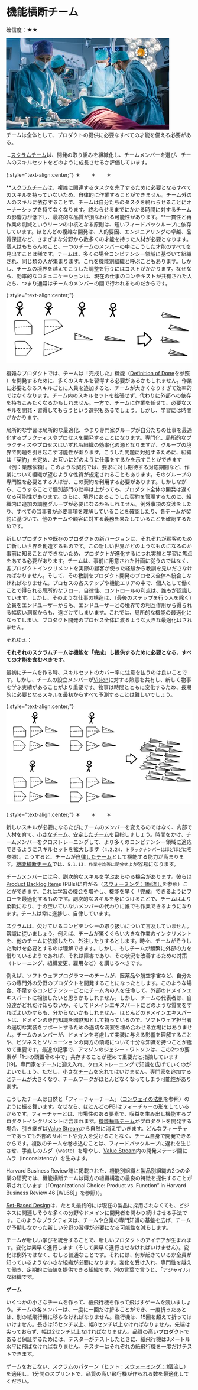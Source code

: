 # 機能横断チーム

確信度：★★

![ch02_10_10_Cross_Functional_Team1](Images/ch02_10_10_Cross_Functional_Team1.png)<br>
チームは全体として、プロダクトの提供に必要なすべての才能を備える必要がある。

...[スクラムチーム](ch02_07_7_Scrum_Team.md)は、開発の取り組みを組織化し、チームメンバーを選び、チームのスキルセットをどのように成長させるか評価しています。

{:style="text-align:center;"}
＊　　＊　　＊

**[スクラムチーム](ch02_07_7_Scrum_Team.md)は、複雑に関連するタスクを完了するために必要となるすべてのスキルを持っていないため、自律的に作業することができません。チーム外の人のスキルに依存することで、チームは自分たちのタスクを終わらせることにオーナーシップを持てなくなります。終わらせるまでにかかる時間に対するチームの影響力が低下し、最終的な品質が損なわれる可能性があります。**一貫性と再作業の削減というリーンの中核となる原則は、短いフィードバックループに依存しています。ほとんどの複雑な開発は、人的要因、エンジニアリングの卓越、品質保証など、さまざまな分野から数多くの才能を持った人材が必要となります。個人はもちろんのこと、一つのチームのメンバーの中にこうした才能のすべてを見出すことは稀です。チームは、多くの場合コンピテンシー領域に基づいて組織され、同じ類の人が集まります。これを機能別組織と呼ぶこともあります。しかし、チームの境界を越えてこうした調整を行うにはコストがかかります。なぜなら、効率的なコミュニケーションは、現在の仕事のコンテキストが共有された人たち、つまり通常はチームのメンバーの間で行われるものだからです。

{:style="text-align:center;"}
![ch02_10_10_Cross_Functional_Team2](Images/ch02_10_10_Cross_Functional_Team2.png)

複雑なプロダクトでは、チームは「完成した」機能（​[Definition of Done](https://sites.google.com/a/scrumplop.org/published-patterns/value-stream/definition-of-done)を参照​）を開発するために、多くのスキルを習得する必要があるかもしれません。作業に必要となるスキルごとに人員を追加すると、チームが大きくなりすぎて効率的ではなくなります。チーム内のスキルセットを拡張せず、代わりに外部への依存を持ちこみたくなるかもしれません。一方で、チームに作業を任せて、必要なスキルを開発・習得してもらうという選択もあるでしょう。しかし、学習には時間がかかります。

局所的な学習は局所的な最適化、つまり専門家グループが自分たちの仕事を最適化するプラクティスやプロセスを開発することになります。専門化、局所的なプラクティスやプロセスはいずれも組織の効率化の源となりますが、グループの境界で問題を引き起こす可能性があります。こうした問題に対処するために、組織は「契約」を定め、お互いにどのように仕事をするかを示すことができます（例：業務依頼）。このような契約では、要求に対し期待する対応期間など、作業について組織が望むような性質が規定されることもあります。そのグループの専門性を必要とする人は皆、この契約を利用する必要があります。しかしながら、こうすることで個別部門の効率は上がっても、プロダクト全体の開発は遅くなる可能性があります。さらに、境界にあるこうした契約を管理するために、組織内に追加の調整グループが必要になるかもしれません。例外事項の交渉をしたり、すべての当事者が必要事項を理解していることを確認したり、各チームが契約に基づいて、他のチームや顧客に対する義務を果たしていることを確認するためです。

新しいプロダクトや既存のプロダクトの新バージョンは、それぞれが顧客のために新しい世界を創造するものです。この新しい世界がどのようなものになるのか事前に知ることができないため、プロダクトが進化するにつれ実験と学習に焦点をあてる必要があります。チームは、事前に用意された計画に従うのではなく、各プロダクトインクリメントを実際の顧客が使った経験から教訓を見いださなければなりません。そして、その教訓をプロダクト開発のプロセス全体へ統合しなければなりません。プロセスの各ステップや機能エリアの中で、個人として働くことで得られる局所的なフロー、自律性、コントロールの利点は、誰もが認識しています。しかし、そのような仕事の構造は、（最後のステップを行う人を除く）全員をエンドユーザーからも、エンドユーザーとの境界での相互作用から得られる幅広い洞察からも、遠ざけてしまいます。これでは、局所的な機能の最適化になってしまい、プロダクト開発のプロセス全体に渡るような大きな最適化はされません。

それゆえ：

**それぞれのスクラムチームは機能を「完成」し提供するために必要となる、すべての才能を含むべきです。**

最初にチームを作る時、スキルセットのカバー率に注意を払うのは良いことです。しかし、チームの設立メンバーが[Vision](https://sites.google.com/a/scrumplop.org/published-patterns/value-stream/vision)に対する熱意を共有し、新しく物事を学ぶ実績があることがより重要です。物事は時間とともに変化するため、長期的に必要となるスキルを最初からすべて予測することは難しいでしょう。

{:style="text-align:center;"}
![ch02_10_10_Cross_Functional_Team3](Images/ch02_10_10_Cross_Functional_Team3.png)

{:style="text-align:center;"}
＊　　＊　　＊

新しいスキルが必要になるたびにチームのメンバーを変えるのではなく、内部で人材を育て、[小さなチーム](ch02_09_9_Small_Teams.md)、[安定したチーム](ch02_15_15_Stable_Teams.md)を目指しましょう。時間をかけ、チームメンバーをクロストレーニングして、より多くのコンピテンシー領域に適応できるようにスキルセットを拡大します（`4.2.24. トラックナンバーはほどほどに`を参照）。こうすると、チームが[自律したチーム](ch02_16_16_Autonomous_Team.md)​として機能する​能力が高まります。[機能横断チーム](ch02_10_10_Cross_Functional_Team.md)では、`5.1.13. 作業を均等に配分せよ`が容易になります。

チームメンバーには今、副次的なスキルを学ぶあらゆる機会があります。彼らは​[Product Backlog Item](https://sites.google.com/a/scrumplop.org/published-patterns/value-stream/product-backlog/product-backlog-item)​s (PBIs)に群がる（​​[スウォーミング：1個流し](ch02_26_25_Swarming_One_Piece_Continuous_Flow.md)を参照）ことができます。これは学習の機会を増やし、機能を早く「完成」できるようにフローを最適化するものです。副次的なスキルを身につけることで、チームはより柔軟になり、手の空いていないメンバーの代わりに誰でも作業できるようになります。チームは常に進捗し、自律しています。

スクラムは、欠けているコンピテンシーの取り扱いについて言及していません。常識に従いましょう。例えば、チームが驚くぐらい大きな作業のインクリメントを、他のチームに依頼したり、外注したりするとします。時々、チームがそうした助けを必要とするのは理解できます。しかし、もしチームが頻繁に外部の力を借りているようであれば、それは障害であり、その状況を改善するための対策（トレーニング、組織変更、雇用など）を講じるべきです。

例えば、ソフトウェアプログラマーのチームが、医薬品や航空宇宙など、自分たちの専門外の分野のプロダクトを開発することになったとします。このような場合、不足するコンピテンシーごとにチーム内の人を任命して、外部のドメインエキスパートに相談したいと思うかもしれません。しかし、チームの代表者は、自分達がどれだけ知らないか、そしてドメインエキスパートにどのような質問をすればよいかすらも、分からないかもしれません。ほとんどのドメインエキスパートは、ドメインの専門知識を暗黙知として持っているので、ソフトウェア担当者の適切な実装をサポートするための適切な洞察を埋め合わせる立場にはありません。チームのメンバーが、ドメインを考慮して実装に与える影響を理解することや、ビジネスとソリューションの両方の領域について十分な知識を持つことが極めて重要です。最近の記事で、アマゾンのジェシー・ワトソンは、この2つの要素が「1つの頭蓋骨の中で」共存することが極めて重要だと指摘しています[19]。専門家をチームに迎え入れ、クロストレーニングで知識を広げていくのがよいでしょう。ただし、[小さなチーム](ch02_09_9_Small_Teams.md)を忘れてはいけません。専門家を追加するとチームが大きくなり、チームワークがほとんどなくなってしまう可能性があります。

こうしたチームは自然と「フィーチャーチーム」（[コンウェイの法則](ch02_04_4_Conway_s_Law.md)を参照）のように振る舞います。なぜなら、ほとんどのPBIはフィーチャーの形をしているからです。フィーチャーとは、市場性のある要素で、収益を生み出し機能するプロダクトインクリメントに含まれます。[機能横断チーム](ch02_10_10_Cross_Functional_Team.md)がプロダクトを開発する場合、引き継ぎは[Value Stream](https://sites.google.com/a/scrumplop.org/published-patterns/value-stream)から自然に消えていきます。どんなフィーチャーであっても外部のサポートや介入を受けることなく、チーム自身で開発できるからです。複数のチームを巻き込むことは、フィードバックループに遅れを生じさせ、手直しのムダ（waste）を増やし、[Value Stream](https://sites.google.com/a/scrumplop.org/published-patterns/value-stream)内の開発ステージ間にムラ（inconsistency）を生みます。

Harvard Business Review誌に掲載された、機能別組織と製品別組織の2つの企業の研究では、機能横断チームは両方の組織構造の最良の特徴を提供することが示されています（「Organizational Choice: Product vs. Functionˮ in Harvard Business Review 46 [WL68]」を参照）)。

[Set-Based Design](https://sites.google.com/a/scrumplop.org/published-patterns/value-stream/set-based-design)は、たとえ最終的には現在の製品に採用されなくても、ビジネスに関連しそうな多くの分野やドメインに開発者を関わり続けさせる手法です。このようなプラクティスは、チームや企業の専門知識の基盤を広げ、チームが予期しなかった新しい分野の習得が必要になる可能性を減らします。

チームが新しい学びを統合することで、新しいプロダクトのアイデアが生まれます。変化は素早く進行します（そして素早く進行させなければいけません）。変化は例外ではなく、むしろ普通なことです。それには、何が起きているか全員が知っているような小さな組織が必要になります。変化を受け入れ、専門性を越えて働き、定期的に価値を提供できる組織です。別の言葉で言うと、「アジャイル」な組織です。

**ゲーム**

いくつかの小さなチームを作って、紙飛行機を作って飛ばすゲームを競いましょう。チームの各メンバーは、一度に一回だけ折ることができ、一度折ったあとは、別の紙飛行機に移らなければなりません。飛行機は、15回を超えて折ってはいけません。長さは15センチ以上、幅8センチ以上なければなりません。先端は尖っておらず、幅は2センチ以上なければなりません。品質の高いプロダクトであると保証するためには、テスターがテストしたときに、紙飛行機は3メートル水平に飛ばなければなりません。テスターはそれぞれの紙飛行機を一度だけテストできます。

ゲームをおこない、スクラムのパターン（ヒント：[スウォーミング：1個流し](ch02_26_25_Swarming_One_Piece_Continuous_Flow.md)）を適用し、1分間のスプリントで、品質の高い飛行機が作られる数を最適化してください。

